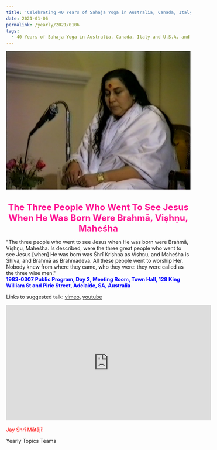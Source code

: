 ```yaml
---
title: 'Celebrating 40 Years of Sahaja Yoga in Australia, Canada, Italy and U.S.A. and its Culture, Post 1 on the Epiphany Day'
date: 2021-01-06
permalink: /yearly/2021/0106
tags:
  - 40 Years of Sahaja Yoga in Australia, Canada, Italy and U.S.A. and its Culture
---
```


<div style="text-align: center"><img src="/images/image610.png" /></div>

<br>
<p style="color:DeepPink; text-align:center">
<font size="+2"><b>The Three People Who Went To See Jesus When He Was Born Were Brahmā, Viṣhṇu, Maheśha</b><br></font>
</p>

<p>
"The three people who went to see Jesus when He was born were Brahmā, Viṣhṇu, Maheśha. Is described, were the three great people who went to see Jesus [when] He was born was Śhrī Kṛiṣhṇa as Viṣhṇu, and Maheśha is Śhiva, and Brahmā as Brahmadeva. All these people went to worship Her. Nobody knew from where they came, who they were: they were called as the three wise men."<br>
<font color="blue"><b>1983-0307 Public Program, Day 2, Meeting Room, Town Hall, 128 King William St and Pirie Street, Adelaide, SA, Australia</b></font><br>
</p>

Links to suggested talk: <a href="https://vimeo.com/104918602"> vimeo</a>, <a href="https://www.youtube.com/watch?v=RHjHc8BaT_k"> youtube</a><br>

<iframe width="560" height="315" src="https://www.youtube.com/embed/RHjHc8BaT_k" frameborder="0" allow="accelerometer; autoplay; clipboard-write; encrypted-media; gyroscope; picture-in-picture" allowfullscreen></iframe>

<p style="color:red;">Jay Śhrī Mātājī!<br></p>

Yearly Topics Teams

